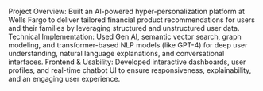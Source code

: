 Project Overview: Built an AI-powered hyper-personalization platform at Wells Fargo to deliver tailored financial product recommendations for users and their families by leveraging structured and unstructured user data.
Technical Implementation: Used Gen AI, semantic vector search, graph modeling, and transformer-based NLP models (like GPT-4) for deep user understanding, natural language explanations, and conversational interfaces.
Frontend & Usability: Developed interactive dashboards, user profiles, and real-time chatbot UI to ensure responsiveness, explainability, and an engaging user experience.
